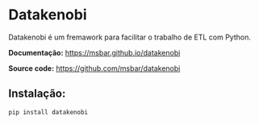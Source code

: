 # Datakenobi

Datakenobi é um fremawork para facilitar o trabalho de ETL com Python.

**Documentação:** <a href="https://msbar.github.io/datakenobi" target="_blank">https://msbar.github.io/datakenobi</a>

**Source code:** <a href="https://github.com/msbar/datakenobi" target="_blank">https://github.com/msbar/datakenobi</a>

## Instalação:

```
pip install datakenobi
```
